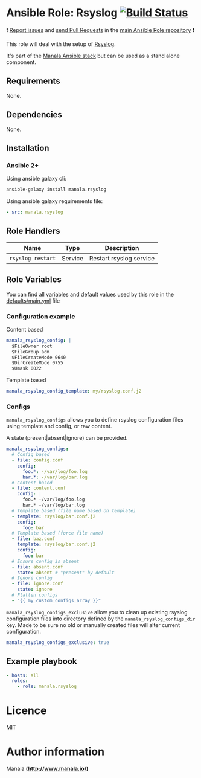 # Ansible Role: Rsyslog [![Build Status](https://travis-ci.org/manala/ansible-role-rsyslog.svg?branch=master)](https://travis-ci.org/manala/ansible-role-rsyslog)

:exclamation: [Report issues](https://github.com/manala/ansible-roles/issues) and [send Pull Requests](https://github.com/manala/ansible-roles/pulls) in the [main Ansible Role repository](https://github.com/manala/ansible-roles) :exclamation:

This role will deal with the setup of [Rsyslog](http://www.rsyslog.com/).

It's part of the [Manala Ansible stack](http://www.manala.io) but can be used as a stand alone component.

## Requirements

None.

## Dependencies

None.

## Installation

### Ansible 2+

Using ansible galaxy cli:

```bash
ansible-galaxy install manala.rsyslog
```

Using ansible galaxy requirements file:

```yaml
- src: manala.rsyslog
```

## Role Handlers

| Name              | Type    | Description             |
| ----------------- | ------- | ----------------------- |
| `rsyslog restart` | Service | Restart rsyslog service |


## Role Variables

You can find all variables and default values used by this role in the [defaults/main.yml](./defaults/main.yml) file

### Configuration example

Content based
```yaml
manala_rsyslog_config: |
  $FileOwner root
  $FileGroup adm
  $FileCreateMode 0640
  $DirCreateMode 0755
  $Umask 0022
```

Template based
```yaml
manala_rsyslog_config_template: my/rsyslog.conf.j2
```

### Configs

`manala_rsyslog_configs` allows you to define rsyslog configuration files using template and config, or raw content.

A state (present|absent|ignore) can be provided.

```yaml
manala_rsyslog_configs:
  # Config based
  - file: config.conf
    config:
      foo.*: -/var/log/foo.log
      bar.*: -/var/log/bar.log
  # Content based
  - file: content.conf
    config: |
      foo.* -/var/log/foo.log
      bar.* -/var/log/bar.log
  # Template based (file name based on template)
  - template: rsyslog/bar.conf.j2
    config:
      foo: bar
  # Template based (force file name)
  - file: baz.conf
    template: rsyslog/bar.conf.j2
    config:
      foo: bar
  # Ensure config is absent
  - file: absent.conf
    state: absent # "present" by default
  # Ignore config
  - file: ignore.conf
    state: ignore
  # Flatten configs
  - "{{ my_custom_configs_array }}"
```

`manala_rsyslog_configs_exclusive` allow you to clean up existing rsyslog configuration files into directory defined by the `manala_rsyslog_configs_dir` key. Made to be sure no old or manually created files will alter current configuration.

```yaml
manala_rsyslog_configs_exclusive: true
```

## Example playbook

```yaml
- hosts: all
  roles:
    - role: manala.rsyslog
```

# Licence

MIT

# Author information

Manala [**(http://www.manala.io/)**](http://www.manala.io)
